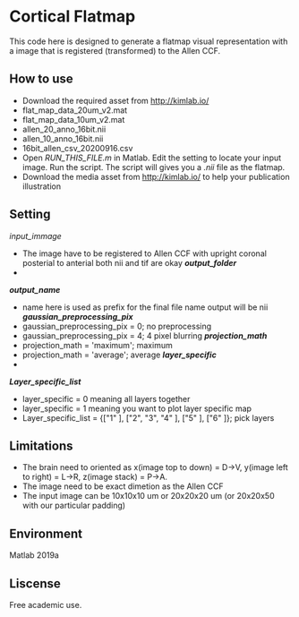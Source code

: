 

# Cortical Flatmap
This code here is designed to generate a flatmap visual representation with a image that is registered (transformed) to the Allen CCF.   

## How to use
- Download the required asset from http://kimlab.io/
- flat_map_data_20um_v2.mat
- flat_map_data_10um_v2.mat
- allen_20_anno_16bit.nii
- allen_10_anno_16bit.nii
- 16bit_allen_csv_20200916.csv
- Open *RUN_THIS_FILE.m*  in Matlab. Edit the setting to locate your input image. Run the script.  The script will gives you a *.nii*  file as the flatmap. 
- Download the media asset from http://kimlab.io/ to help your publication illustration

## Setting
*input_immage*
- The image have to be registered to Allen CCF with upright coronal posterial to anterial both nii and tif are okay
***output_folder***
- 
***output_name***
- name here is used as prefix for the final file name output will be nii
***gaussian_preprocessing_pix***
- gaussian_preprocessing_pix = 0; no preprocessing
- gaussian_preprocessing_pix = 4; 4 pixel blurring
***projection_math***
- projection_math = 'maximum'; maximum
- projection_math = 'average'; average
***layer_specific***
- 
***Layer_specific_list*** 
- layer_specific = 0 meaning all layers together
- layer_specific = 1 meaning you want to plot layer specific map
- Layer_specific_list =  {["1" ], ["2", "3", "4" ], ["5" ], ["6" ]}; pick layers


## Limitations
- The brain need to oriented as x(image top to down) = D->V, y(image left to right)  = L->R, z(image stack) = P->A.
- The image need to be exact dimetion as the Allen CCF
- The input image can be 10x10x10 um or 20x20x20 um (or 20x20x50 with our particular padding)

## Environment
Matlab 2019a

## Liscense
Free academic use.
